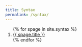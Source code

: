 ```yaml
---
title: Syntax
permalink: /syntax/
---
```


<ol>
{% for spage in site.syntax %}
  <li>
    <a href="{{ spage.url | relative_url }}">
      {{ spage.title }}
    </a>
  </li>
{% endfor %}
</ol>